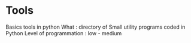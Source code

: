 # Tools
Basics tools in python
What : directory of Small utility programs coded in Python
Level of programmation : low - medium
